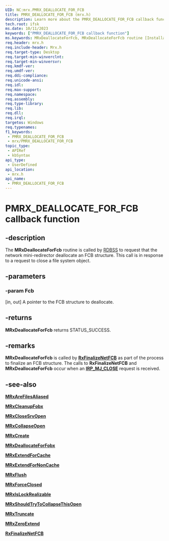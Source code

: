 ```yaml
---
UID: NC:mrx.PMRX_DEALLOCATE_FOR_FCB
title: PMRX_DEALLOCATE_FOR_FCB (mrx.h)
description: Learn more about the PMRX_DEALLOCATE_FOR_FCB callback function.
tech.root: ifsk
ms.date: 10/11/2023
keywords: ["PMRX_DEALLOCATE_FOR_FCB callback function"]
ms.keywords: MRxDeallocateForFcb, MRxDeallocateForFcb routine [Installable File System Drivers], PMRX_DEALLOCATE_FOR_FCB, ifsk.mrxdeallocateforfcb, mrx/MRxDeallocateForFcb, mrxref_02a9e4a3-db00-48e1-ac2e-cd6a47ae4c37.xml
req.header: mrx.h
req.include-header: Mrx.h
req.target-type: Desktop
req.target-min-winverclnt: 
req.target-min-winversvr: 
req.kmdf-ver: 
req.umdf-ver: 
req.ddi-compliance: 
req.unicode-ansi: 
req.idl: 
req.max-support: 
req.namespace: 
req.assembly: 
req.type-library: 
req.lib: 
req.dll: 
req.irql: 
targetos: Windows
req.typenames: 
f1_keywords:
 - PMRX_DEALLOCATE_FOR_FCB
 - mrx/PMRX_DEALLOCATE_FOR_FCB
topic_type:
 - APIRef
 - kbSyntax
api_type:
 - UserDefined
api_location:
 - mrx.h
api_name:
 - PMRX_DEALLOCATE_FOR_FCB
---
```


# PMRX_DEALLOCATE_FOR_FCB callback function

## -description

The **MRxDeallocateForFcb** routine is called by [RDBSS](/windows-hardware/drivers/ifs/the-rdbss-driver-and-library) to request that the network mini-redirector deallocate an FCB structure. This call is in response to a request to close a file system object.

## -parameters

### -param Fcb

[in, out] A pointer to the FCB structure to deallocate.

## -returns

**MRxDeallocateForFcb** returns STATUS_SUCCESS.

## -remarks

**MRxDeallocateForFcb** is called by [**RxFinalizeNetFCB**](../rxprocs/nf-rxprocs-rxfinalizenetfcb.md) as part of the process to finalize an FCB structure. The calls to **RxFinalizeNetFCB** and **MRxDeallocateForFcb** occur when an [**IRP_MJ_CLOSE**](/windows-hardware/drivers/kernel/irp-mj-close) request is received.

## -see-also

[**MRxAreFilesAliased**](nc-mrx-pmrx_chkfcb_calldown.md)

[**MRxCleanupFobx**](/previous-versions/windows/hardware/drivers/ff549841(v=vs.85))

[**MRxCloseSrvOpen**](nc-mrx-pmrx_calldown.md)

[**MRxCollapseOpen**](/windows-hardware/drivers/ifs/mrxcollapseopen)

[**MRxCreate**](/windows-hardware/drivers/ifs/mrxcreate)

[**MRxDeallocateForFobx**](nc-mrx-pmrx_deallocate_for_fobx.md)

[**MRxExtendForCache**](nc-mrx-pmrx_extendfile_calldown.md)

[**MRxExtendForNonCache**](/windows-hardware/drivers/ifs/mrxextendfornoncache)

[**MRxFlush**](/windows-hardware/drivers/ifs/mrxflush)

[**MRxForceClosed**](nc-mrx-pmrx_forceclosed_calldown.md)

[**MRxIsLockRealizable**](nc-mrx-pmrx_is_lock_realizable.md)

[**MRxShouldTryToCollapseThisOpen**](/windows-hardware/drivers/ifs/mrxshouldtrytocollapsethisopen)

[**MRxTruncate**](/windows-hardware/drivers/ifs/mrxtruncate)

[**MRxZeroExtend**](/windows-hardware/drivers/ifs/mrxzeroextend)

[**RxFinalizeNetFCB**](../rxprocs/nf-rxprocs-rxfinalizenetfcb.md)
